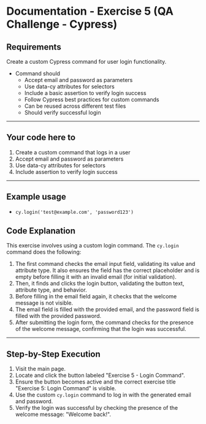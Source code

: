 # Documentation - Exercise 5 (QA Challenge - Cypress)

## Requirements

Create a custom Cypress command for user login functionality.

- Command should
  - Accept email and password as parameters
  - Use data-cy attributes for selectors
  - Include a basic assertion to verify login success
  - Follow Cypress best practices for custom commands
  - Can be reused across different test files
  - Should verify successful login

---

## Your code here to

1. Create a custom command that logs in a user
2. Accept email and password as parameters
3. Use data-cy attributes for selectors
4. Include assertion to verify login success

---

## Example usage

- `cy.login('test@example.com', 'password123')`

## Code Explanation

This exercise involves using a custom login command. The `cy.login` command does the following:

1. The first command checks the email input field, validating its value and attribute type. It also ensures the field has the correct placeholder and is empty before filling it with an invalid email (for initial validation).
2. Then, it finds and clicks the login button, validating the button text, attribute type, and behavior.
3. Before filling in the email field again, it checks that the welcome message is not visible.
4. The email field is filled with the provided email, and the password field is filled with the provided password.
5. After submitting the login form, the command checks for the presence of the welcome message, confirming that the login was successful.

---

## Step-by-Step Execution

1. Visit the main page.
2. Locate and click the button labeled "Exercise 5 - Login Command".
3. Ensure the button becomes active and the correct exercise title "Exercise 5: Login Command" is visible.
4. Use the custom `cy.login` command to log in with the generated email and password.
5. Verify the login was successful by checking the presence of the welcome message: "Welcome back!".
